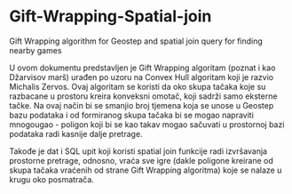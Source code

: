 # Gift-Wrapping-Spatial-join
Gift Wrapping algorithm for Geostep and spatial join query for finding nearby games

U ovom dokumentu predstavljen je Gift Wrapping algoritam (poznat i kao Džarvisov marš) urađen po uzoru na Convex Hull algoritam koji je razvio Michalis Zervos. Ovaj algoritam se koristi da oko skupa tačaka koje su razbacane u prostoru kreira konveksni omotač, koji sadrži samo eksterne tačke. Na ovaj način bi se smanjio broj tjemena koja se unose u Geostep bazu podataka i od formiranog skupa tačaka bi se mogao napraviti mnogougao - poligon koji bi se kao takav mogao sačuvati u prostornoj bazi podataka radi kasnije dalje pretrage.

Takođe je dat i SQL upit koji koristi spatial join funkcije radi izvršavanja prostorne pretrage, odnosno, vraća sve igre (dakle poligone kreirane od skupa tačaka vraćenih od strane Gift Wrapping algoritma) koje se nalaze u krugu oko posmatrača.
